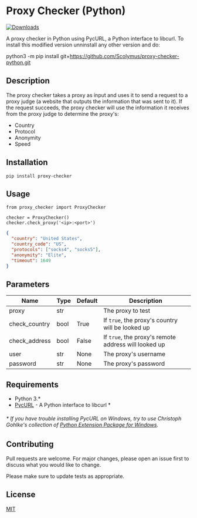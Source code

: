 # Proxy Checker (Python)

[![Downloads](https://pepy.tech/badge/proxy-checker)](https://pepy.tech/project/proxy-checker)

A proxy checker in Python using PycURL, a Python interface to libcurl. To install this modified version unninstall any other version and do:

python3 -m pip install git+https://github.com/Scolymus/proxy-checker-python.git

## Description

The proxy checker takes a proxy as input and uses it to send a request to a proxy judge (a website that outputs the information that was sent to it). If the request succeeds, the proxy checker will use the information it receives from the proxy judge to determine the proxy's:

- Country
- Protocol
- Anonymity
- Speed

## Installation

```console
pip install proxy-checker
```

## Usage

```python3
from proxy_checker import ProxyChecker

checker = ProxyChecker()
checker.check_proxy('<ip>:<port>')
```

```json
{
  "country": "United States",
  "country_code": "US",
  "protocols": ["socks4", "socks5"],
  "anonymity": "Elite",
  "timeout": 1649
}
```

## Parameters

| Name          | Type | Default | Description                                          |
| ------------- | ---- | ------- | ---------------------------------------------------- |
| proxy         | str  |         | The proxy to test                                    |
| check_country | bool | True    | If `true`, the proxy's country will be looked up     |
| check_address | bool | False   | If `true`, the proxy's remote address will looked up |
| user          | str  | None    | The proxy's username                                 |
| password      | str  | None    | The proxy's password                                 |

## Requirements

- Python 3.\*
- [PycURL](http://pycurl.io/) - A Python interface to libcurl \*

###### \* If you have trouble installing PycURL on Windows, try to use Christoph Gohlke's collection of [Python Extension Package for Windows](https://www.lfd.uci.edu/~gohlke/pythonlibs/#pycurl).

## Contributing

Pull requests are welcome. For major changes, please open an issue first to discuss what you would like to change.

Please make sure to update tests as appropriate.

## License

[MIT](LICENSE.md)
